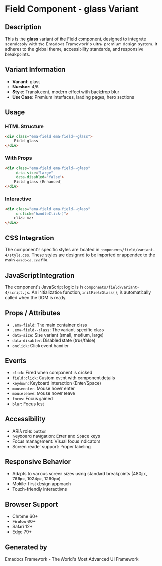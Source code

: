 # Field Component - glass Variant

## Description
This is the **glass** variant of the Field component, designed to integrate seamlessly with the Emadocs Framework's ultra-premium design system. It adheres to the global theme, accessibility standards, and responsive breakpoints.

## Variant Information
- **Variant**: glass
- **Number**: 4/5
- **Style**: Translucent, modern effect with backdrop blur
- **Use Case**: Premium interfaces, landing pages, hero sections

## Usage

### HTML Structure
```html
<div class="ema-field ema-field--glass">
    Field glass
</div>
```

### With Props
```html
<div class="ema-field ema-field--glass" 
     data-size="large" 
     data-disabled="false">
    Field glass (Enhanced)
</div>
```

### Interactive
```html
<div class="ema-field ema-field--glass" 
     onclick="handleClick()">
    Click me!
</div>
```

## CSS Integration
The component's specific styles are located in `components/field/variant-4/style.css`. These styles are designed to be imported or appended to the main `emadocs.css` file.

## JavaScript Integration
The component's JavaScript logic is in `components/field/variant-4/script.js`. An initialization function, `initFieldGlass()`, is automatically called when the DOM is ready.

## Props / Attributes
- `.ema-field`: The main container class
- `.ema-field--glass`: The variant-specific class
- `data-size`: Size variant (small, medium, large)
- `data-disabled`: Disabled state (true/false)
- `onclick`: Click event handler

## Events
- `click`: Fired when component is clicked
- `field:click`: Custom event with component details
- `keydown`: Keyboard interaction (Enter/Space)
- `mouseenter`: Mouse hover enter
- `mouseleave`: Mouse hover leave
- `focus`: Focus gained
- `blur`: Focus lost

## Accessibility
- ARIA role: `button`
- Keyboard navigation: Enter and Space keys
- Focus management: Visual focus indicators
- Screen reader support: Proper labeling

## Responsive Behavior
- Adapts to various screen sizes using standard breakpoints (480px, 768px, 1024px, 1280px)
- Mobile-first design approach
- Touch-friendly interactions

## Browser Support
- Chrome 60+
- Firefox 60+
- Safari 12+
- Edge 79+

## Generated by
Emadocs Framework - The World's Most Advanced UI Framework
